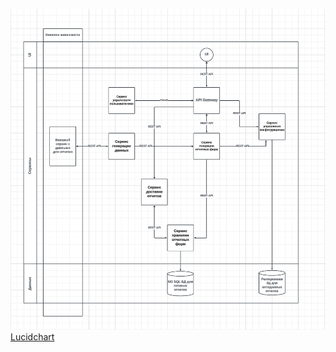 ![alt text](https://github.com/malletmustdie/otus-report-generate-system/blob/main/docs/img/scheme.png)
[Lucidchart](https://lucid.app/lucidchart/c32b28ee-1faf-49bd-b6e3-a2c4f5b2202b/edit?viewport_loc=-2828%2C-1038%2C7887%2C4043%2C0_0&invitationId=inv_056d3823-9653-43db-ac4b-e4c302bce8ec)